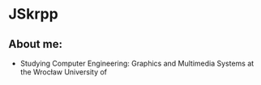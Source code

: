 # JSkrpp

## About me:

- Studying Computer Engineering: Graphics and Multimedia Systems at the Wrocław University of 
